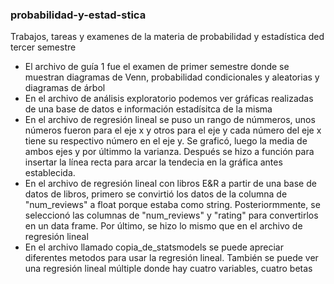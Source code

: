 ### probabilidad-y-estad-stica
Trabajos, tareas y examenes de la materia de probabilidad y estadística ded tercer semestre 
- El archivo de guía 1 fue el examen de primer semestre donde se muestran diagramas de Venn, probabilidad condicionales y aleatorias y diagramas de árbol 
- En el archivo de análisis exploratorio podemos ver gráficas realizadas de una base de datos e información estadísitca de la misma
- En el archivo de regresión lineal se puso un rango de númmeros, unos números fueron para el eje x y otros para el eje y cada número del eje x tiene su respectivo número en el eje y. Se graficó, luego la media de ambos ejes y por últimmo la varianza. Después se hizo a función para insertar la línea recta para arcar la tendecia en la gráfica antes establecida. 
- En el archivo de regresión lineal con libros E&R a partir de una base de datos de libros, primero se convirtió los datos de la columna de "num_reviews" a float porque estaba como string. Posteriormmente, se seleccionó las columnas de "num_reviews" y "rating" para convertirlos en un data frame. Por último, se hizo lo mismo que en el archivo de regresión lineal
- En el archivo llamado copia_de_statsmodels se puede apreciar diferentes metodos para usar la regresión lineal. También se puede ver una regresión lineal múltiple donde hay cuatro variables, cuatro betas 
